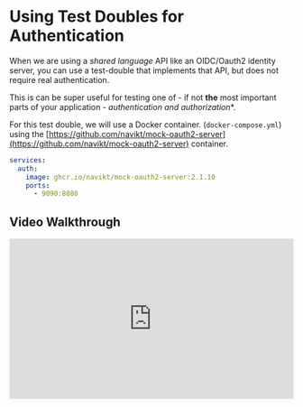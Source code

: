 # Using Test Doubles for Authentication

When we are using a *shared language* API like an  OIDC/Oauth2 identity server, you can use a test-double that  implements that API, but does not require real  authentication.

This is can be  super useful for testing one of - if  not **the** most  important parts  of your application - *authentication and authorization**.

For this test double,  we will use a  Docker container. (`docker-compose.yml`) using the [https://github.com/navikt/mock-oauth2-server](https://github.com/navikt/mock-oauth2-server)  container.

```yaml {title: "docker-compose.yml"}
services:
  auth:
    image: ghcr.io/navikt/mock-oauth2-server:2.1.10
    ports:
      - 9090:8080
```

## Video  Walkthrough
<div style="padding:56.25% 0 0 0;position:relative;"><iframe src="https://player.vimeo.com/video/1045426557?badge=0&amp;autopause=0&amp;player_id=0&amp;app_id=58479" frameborder="0" allow="autoplay; fullscreen; picture-in-picture; clipboard-write; encrypted-media" style="position:absolute;top:0;left:0;width:100%;height:100%;" title="Browser-Oidc-Oauth2"></iframe></div>